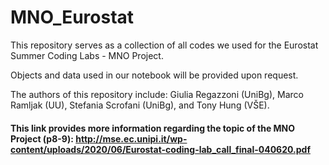 # MNO_Eurostat

This repository serves as a collection of all codes we used for the Eurostat Summer Coding Labs - MNO Project. 

Objects and data used in our notebook will be provided upon request.

The authors of this repository include: Giulia Regazzoni (UniBg), Marco Ramljak (UU), Stefania Scrofani (UniBg), and Tony Hung (VŠE).

#### This link provides more information regarding the topic of the MNO Project (p8-9): http://mse.ec.unipi.it/wp-content/uploads/2020/06/Eurostat-coding-lab_call_final-040620.pdf 

